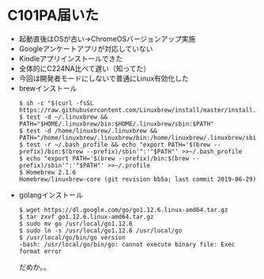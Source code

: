 # C101PA届いた

* 起動直後はOSが古い→ChromeOSバージョンアップ実施
* Googleアンケートアプリが対応していない
* Kindleアプリインストールできた
* 全体的にC224NA比べて遅い（知ってた）
* 今回は開発者モードにしないで普通にLinux有効化した
* brewインストール
  ```
  $ sh -c "$(curl -fsSL https://raw.githubusercontent.com/Linuxbrew/install/master/install.sh)"
  $ test -d ~/.linuxbrew && PATH="$HOME/.linuxbrew/bin:$HOME/.linuxbrew/sbin:$PATH"
  $ test -d /home/linuxbrew/.linuxbrew && PATH="/home/linuxbrew/.linuxbrew/bin:/home/linuxbrew/.linuxbrew/sbin:$PATH"
  $ test -r ~/.bash_profile && echo "export PATH='$(brew --prefix)/bin:$(brew --prefix)/sbin'":'"$PATH"' >>~/.bash_profile
  $ echo "export PATH='$(brew --prefix)/bin:$(brew --prefix)/sbin'":'"$PATH"' >>~/.profile
  $ Homebrew 2.1.6
  Homebrew/linuxbrew-core (git revision bb5a; last commit 2019-06-29)
  ```
* golangインストール
  ```
  $ wget https://dl.google.com/go/go1.12.6.linux-amd64.tar.gz
  $ tar zxvf go1.12.6.linux-amd64.tar.gz
  $ sudo mv go /usr/local/go1.12.6
  $ sudo ln -s /usr/local/go1.12.6 /usr/local/go
  $ /usr/local/go/bin/go version
  -bash: /usr/local/go/bin/go: cannot execute binary file: Exec format error
  ```
  だめか。。
